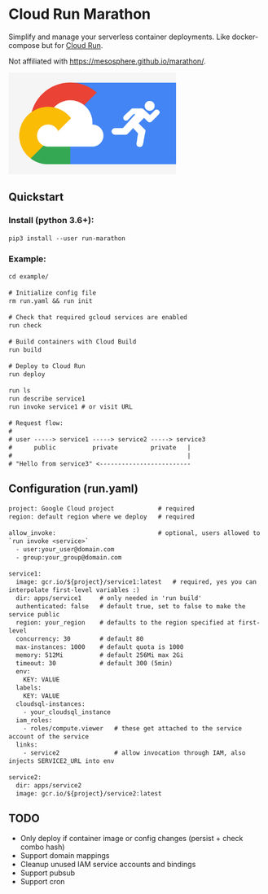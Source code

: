 # Cloud Run Marathon

Simplify and manage your serverless container deployments. Like docker-compose but for [Cloud Run](https://cloud.google.com/run/).

Not affiliated with https://mesosphere.github.io/marathon/.

<img src="./cloud-run.jpg" width="329">

## Quickstart

### Install (python 3.6+):
```
pip3 install --user run-marathon
```

### Example:
```
cd example/

# Initialize config file
rm run.yaml && run init

# Check that required gcloud services are enabled
run check

# Build containers with Cloud Build
run build

# Deploy to Cloud Run
run deploy

run ls
run describe service1
run invoke service1 # or visit URL

# Request flow:
#
# user -----> service1 -----> service2 -----> service3
#      public          private         private   |
#                                                |
# "Hello from service3" <-------------------------
```

## Configuration (run.yaml)
```
project: Google Cloud project            # required
region: default region where we deploy   # required

allow_invoke:                            # optional, users allowed to `run invoke <service>`
  - user:your_user@domain.com
  - group:your_group@domain.com

service1:
  image: gcr.io/${project}/service1:latest   # required, yes you can interpolate first-level variables :)
  dir: apps/service1     # only needed in 'run build'
  authenticated: false   # default true, set to false to make the service public
  region: your_region    # defaults to the region specified at first-level
  concurrency: 30        # default 80
  max-instances: 1000    # default quota is 1000
  memory: 512Mi          # default 256Mi max 2Gi
  timeout: 30            # default 300 (5min)
  env:              
    KEY: VALUE
  labels:
    KEY: VALUE
  cloudsql-instances:
    - your_cloudsql_instance
  iam_roles:                  
    - roles/compute.viewer   # these get attached to the service account of the service
  links:                      
    - service2               # allow invocation through IAM, also injects SERVICE2_URL into env

service2:
  dir: apps/service2
  image: gcr.io/${project}/service2:latest
```

## TODO
- Only deploy if container image or config changes (persist + check combo hash)
- Support domain mappings
- Cleanup unused IAM service accounts and bindings
- Support pubsub
- Support cron
